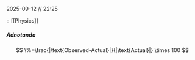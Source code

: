 2025-09-12 // 22:25

:: [[Physics]]

##### Adnotanda

$$
\%=\frac{|\text{Observed-Actual}|}{|\text{Actual}|} \times 100
$$
